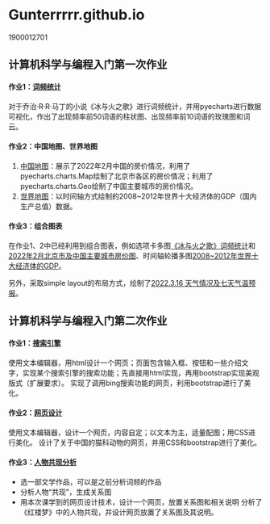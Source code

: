 # Gunterrrrr.github.io
1900012701
## 计算机科学与编程入门第一次作业
#### 作业1：[词频统计](https://gunterrrrr.github.io/a_song_of_ice_and_fire_word_freq.html)
对于乔治·R·R·马丁的小说《冰与火之歌》进行词频统计，并用pyecharts进行数据可视化，作出了出现频率前50词语的柱状图、出现频率前10词语的玫瑰图和词云。
#### 作业2：中国地图、世界地图
1. [中国地图](https://gunterrrrr.github.io/housing_price.html)：展示了2022年2月中国的房价情况，利用了pyecharts.charts.Map绘制了北京市各区的房价情况；利用了pyecharts.charts.Geo绘制了中国主要城市的房价情况。
2. [世界地图](https://gunterrrrr.github.io/world_top_10_ecnomies_GDP.html)：以时间轴方式绘制的2008~2012年世界十大经济体的GDP（国内生产总值）数据。
#### 作业3：组合图表
在作业1、2中已经利用到组合图表，例如选项卡多图[《冰与火之歌》词频统计](https://gunterrrrr.github.io/a_song_of_ice_and_fire_word_freq.html)和[2022年2月北京市及中国主要城市房价图](https://gunterrrrr.github.io/housing_price.html)、时间轴轮播多图[2008~2012年世界十大经济体的GDP](https://gunterrrrr.github.io/world_top_10_ecnomies_GDP.html)。

另外，采取simple layout的布局方式，绘制了[2022.3.16 天气情况及七天气温预报](https://gunterrrrr.github.io/weather_2022_3_16.html)。

## 计算机科学与编程入门第二次作业
#### 作业1：[搜索引擎](https://gunterrrrr.github.io/search_engine.html)
使用文本编辑器，用html设计一个网页；页面包含输入框、按钮和一些介绍文字，实现某个搜索引擎的搜索功能；先直接用html实现，再用bootstrap实现美观版式（扩展要求）。
实现了调用bing搜索功能的网页，利用bootstrap进行了美化。
#### 作业2：[网页设计](https://gunterrrrr.github.io/webpage.html)
使用文本编辑器，设计一个网页，内容自定；以文本为主，适量配图；用CSS进行美化。
设计了关于中国的猫科动物的网页，并用CSS和bootstrap进行了美化。
#### 作业3：[人物共现分析](https://gunterrrrr.github.io/coocurr_hongloumeng.html)
- 选一部文学作品，可以是之前分析词频的作品
- 分析人物“共现”，生成关系图
- 用本次课学到的网页设计技术，设计一个网页，放置关系图和相关说明
分析了《红楼梦》中的人物共现，并设计网页放置了关系图及其说明。
